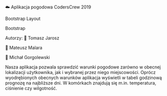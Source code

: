 :cloud: Aplikacja pogodowa
CodersCrew 2019

Bootstrap Layout

Bootstrap

Autorzy:
:man: Tomasz Jarosz

:man: Mateusz Malara

:man: Michał Gorgolewski

Nasza aplikacja pozwala sprawdzić warunki pogodowe zarówno w obecnej lokalizacji użytkownika, jak i wybranej przez niego miejscowości. Oprócz wyodrębionych obecnych warunków aplikacja wyświetli w tabeli godzinową prognozę na najbliższe dni. W komórkach znajdują się m.in. temperatura, ciśnienie czy wilgotność.